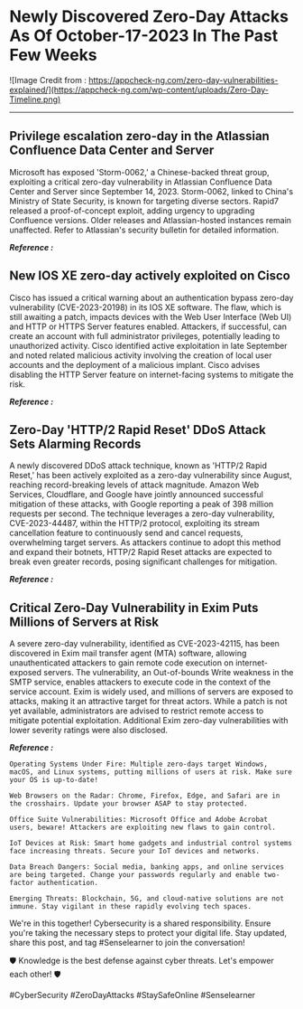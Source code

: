 # **Newly Discovered Zero-Day Attacks As Of October-17-2023 In The Past Few Weeks**


![Image Credit from : https://appcheck-ng.com/zero-day-vulnerabilities-explained/](https://appcheck-ng.com/wp-content/uploads/Zero-Day-Timeline.png)

***

## **Privilege escalation zero-day in the Atlassian Confluence Data Center and Server**

Microsoft has exposed 'Storm-0062,' a Chinese-backed threat group, exploiting a critical zero-day vulnerability in Atlassian Confluence Data Center and Server since September 14, 2023. Storm-0062, linked to China's Ministry of State Security, is known for targeting diverse sectors. Rapid7 released a proof-of-concept exploit, adding urgency to upgrading Confluence versions. Older releases and Atlassian-hosted instances remain unaffected. Refer to Atlassian's security bulletin for detailed information.

**_Reference :_** [](https://www.bleepingcomputer.com/news/security/microsoft-state-hackers-exploiting-confluence-zero-day-since-september/)


## **New IOS XE zero-day actively exploited on Cisco**

Cisco has issued a critical warning about an authentication bypass zero-day vulnerability (CVE-2023-20198) in its IOS XE software. The flaw, which is still awaiting a patch, impacts devices with the Web User Interface (Web UI) and HTTP or HTTPS Server features enabled. Attackers, if successful, can create an account with full administrator privileges, potentially leading to unauthorized activity. Cisco identified active exploitation in late September and noted related malicious activity involving the creation of local user accounts and the deployment of a malicious implant. Cisco advises disabling the HTTP Server feature on internet-facing systems to mitigate the risk.


**_Reference :_** [](https://www.bleepingcomputer.com/news/security/cisco-warns-of-new-ios-xe-zero-day-actively-exploited-in-attacks/)


## Zero-Day 'HTTP/2 Rapid Reset' DDoS Attack Sets Alarming Records

A newly discovered DDoS attack technique, known as 'HTTP/2 Rapid Reset,' has been actively exploited as a zero-day vulnerability since August, reaching record-breaking levels of attack magnitude. Amazon Web Services, Cloudflare, and Google have jointly announced successful mitigation of these attacks, with Google reporting a peak of 398 million requests per second. The technique leverages a zero-day vulnerability, CVE-2023-44487, within the HTTP/2 protocol, exploiting its stream cancellation feature to continuously send and cancel requests, overwhelming target servers. As attackers continue to adopt this method and expand their botnets, HTTP/2 Rapid Reset attacks are expected to break even greater records, posing significant challenges for mitigation.


**_Reference :_** [](https://www.bleepingcomputer.com/news/security/new-http-2-rapid-reset-zero-day-attack-breaks-ddos-records/)


## Critical Zero-Day Vulnerability in Exim Puts Millions of Servers at Risk

A severe zero-day vulnerability, identified as CVE-2023-42115, has been discovered in Exim mail transfer agent (MTA) software, allowing unauthenticated attackers to gain remote code execution on internet-exposed servers. The vulnerability, an Out-of-bounds Write weakness in the SMTP service, enables attackers to execute code in the context of the service account. Exim is widely used, and millions of servers are exposed to attacks, making it an attractive target for threat actors. While a patch is not yet available, administrators are advised to restrict remote access to mitigate potential exploitation. Additional Exim zero-day vulnerabilities with lower severity ratings were also disclosed.

**_Reference :_** [](https://www.bleepingcomputer.com/news/security/millions-of-exim-mail-servers-exposed-to-zero-day-rce-attacks/)

   
    Operating Systems Under Fire: Multiple zero-days target Windows, macOS, and Linux systems, putting millions of users at risk. Make sure your OS is up-to-date!

    Web Browsers on the Radar: Chrome, Firefox, Edge, and Safari are in the crosshairs. Update your browser ASAP to stay protected.

    Office Suite Vulnerabilities: Microsoft Office and Adobe Acrobat users, beware! Attackers are exploiting new flaws to gain control.

    IoT Devices at Risk: Smart home gadgets and industrial control systems face increasing threats. Secure your IoT devices and networks.

    Data Breach Dangers: Social media, banking apps, and online services are being targeted. Change your passwords regularly and enable two-factor authentication.

    Emerging Threats: Blockchain, 5G, and cloud-native solutions are not immune. Stay vigilant in these rapidly evolving tech spaces.

We're in this together! Cybersecurity is a shared responsibility. Ensure you're taking the necessary steps to protect your digital life. Stay updated, share this post, and tag #Senselearner to join the conversation!

🛡️ Knowledge is the best defense against cyber threats. Let's empower each other! 🛡️

#CyberSecurity #ZeroDayAttacks #StaySafeOnline #Senselearner
